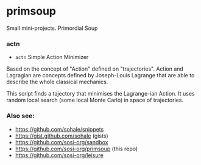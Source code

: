 # primsoup

Small mini-projects. Primordial Soup

### actn
* `actn`
Simple Action Minimizer

Based on the concept of "Action" defined on "trajectories".
Action and Lagragian are concepts defined by Joseph-Louis Lagrange that are able to describe the whole classical mechanics.

This script finds a tajectory that minimises the Lagrange-ian Action.
It uses random local search (some local Monte Carlo) in space of trajectories.

### Also see:
* https://github.com/sohale/snippets
* https://gist.github.com/sohale (gists)
* https://github.com/sosi-org/sandbox
* https://github.com/sosi-org/primsoup (this repo)
* https://github.com/sosi-org/leisure
